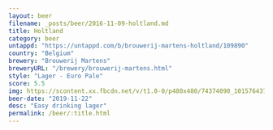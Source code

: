```yaml
---
layout: beer
filename: _posts/beer/2016-11-09-holtland.md
title: Holtland
category: beer
untappd: "https://untappd.com/b/brouwerij-martens-holtland/109890"
country: "Belgium"
brewery: "Brouwerij Martens"
breweryURL: "/brewery/brouwerij-martens.html"
style: "Lager - Euro Pale"
score: 5.5
img: https://scontent.xx.fbcdn.net/v/t1.0-0/p480x480/74374090_10157643740603745_6380685504647528448_o.jpg?_nc_cat=107&_nc_ohc=ePRAQ0JMKQ8AQl82yJkUGP7jds8IkOXAq_Q8LCgiwZg4hkoVRcGfDqDBg&_nc_ht=scontent.xx&oh=068da6f2262886af63e07c075d004aa2&oe=5E827BEB
beer-date: "2019-11-22"
desc: "Easy drinking lager"
permalink: /beer/:title.html
---
```


